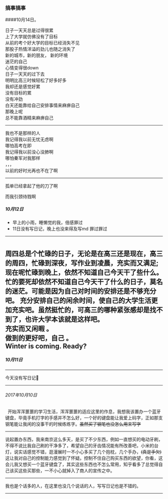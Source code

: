 ### 搞事搞事 ###


####10月14日。


日子一天天总是过得很累  
上了大学就仿佛没有了目标  
从前的考个好大学的目标已经消失不见  
那股子热情洋溢的劲儿也随之消失了  
新的城市，新的朋友， 新的环境  
迷茫的自己  
心情变得很down  
日子一天天的过下去  
明明比高三时候轻松了好多好多  
我却还是感觉好累  
没有目标的累  
没有冲劲   
白天还能靠给自己安排事情来麻痹自己  
那晚上呢  
总不能靠酒精来麻痹自己  

---


我也不是那样的人  
我记得我以前无忧无虑啊  
哪怕高考在即  
我记得我以前没心没肺啊  
哪怕秦军对我那样    
，，，  
以前的好时光再也不在了啊  
  
---

孤单已经拿起了他的刀了啊   

而我引颈待戮啊


##### 10月12日

* 早上的小雨，睡懒觉的我，倍感罪过
* 11日没有写日记，晚上也没来得及写md 罪过罪过
 
---
# 

   周四总是个忙碌的日子，无论是在高三还是现在，高三的周四，忙碌到深夜，写作业到凌晨，充实而又满足;现在呢忙碌到晚上，依然不知道自己今天干了些什么。忙的要死却依然不知道自己今天干了什么的日子，莫名的迷茫。可能是因为自己对时间的安排还是不够充分吧。
充分安排自己的闲余时间，使自己的大学生活更加充实吧。虽然挺忙的，可高三的哪种紧张感却是找不到了，也许大学本该就是这样吧。  
 充实而又闲暇 。  
 做到的更好吧，自己 。  
 Winter is coming. Ready?  
---

##### 10月11日

----
今天没有写日记🌚

---

###### 2017年10月10日   

    开始浑浑噩噩的学习生活，浑浑噩噩的适应这里的作息，我想我该置办一个蓝牙键盘，毕竟手机打字的手感并不怎么好，一个好的键盘能让我爱上码字，正如那支钢笔能让我闲的没事干的时候练练字。~~虽然买了钢笔也没怎么用来写字~~

---

  说起置办东西，我来南京这么多天，是买了不少东西，例如一直想买的电动牙刷，不得不说比我自己刷的干净多了，希望自己的牙齿情况能有所改善吧，小米的台灯，说实话感觉不错，逛漫展时一不小心多买了几个抱枕，几个手办，~~(真是手欠)~~这让我对自己的控制能力感觉到了怀疑。控制不住自己购买东西的欲望，你看，这会儿我又想买一个蓝牙键盘了，其实这些东西也不怎么常用，知乎看多了总觉得自己该买这些买那些，一不小心就掉入了商人的宣传之中。

---

我也是个话多的人，在这里也没几个说话的人，写写日记也是不错的。

***

